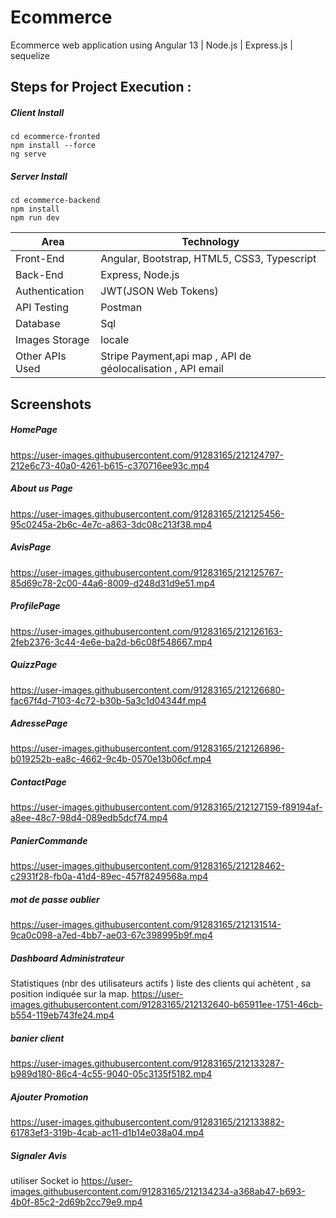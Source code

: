 # Ecommerce
Ecommerce web application using Angular 13  | Node.js | Express.js | sequelize    

## Steps for Project Execution :

##### Client Install
```
cd ecommerce-fronted
npm install --force
ng serve 
```
##### Server Install
```
cd ecommerce-backend
npm install 
npm run dev 
```


<table>
<thead>
<tr>
<th>Area</th>
<th>Technology</th>
</tr>
</thead>
<tbody>
	<tr>
		<td>Front-End</td>
		<td>Angular, Bootstrap, HTML5, CSS3, Typescript</td>
	</tr>
	<tr>
		<td>Back-End</td>
		<td>Express, Node.js</td>
	</tr>
  <tr>
		<td>Authentication</td>
		<td>JWT(JSON Web Tokens)</td>
	</tr>
	<tr>
		<td>API Testing</td>
		<td>Postman</td>
	</tr>
	<tr>
		<td>Database</td>
		<td>Sql</td>
	</tr>
  <tr>
		<td>Images Storage</td>
		<td>locale</td>
	</tr>
    <tr>
		<td>Other APIs Used</td>
		<td>Stripe Payment,api map , API de géolocalisation , API email </td>
	</tr>
</tbody>
</table>

## Screenshots

##### HomePage
https://user-images.githubusercontent.com/91283165/212124797-212e6c73-40a0-4261-b615-c370716ee93c.mp4
##### About us Page
https://user-images.githubusercontent.com/91283165/212125456-95c0245a-2b6c-4e7c-a863-3dc08c213f38.mp4
##### AvisPage
https://user-images.githubusercontent.com/91283165/212125767-85d69c78-2c00-44a6-8009-d248d31d9e51.mp4
##### ProfilePage
https://user-images.githubusercontent.com/91283165/212126163-2feb2376-3c44-4e6e-ba2d-b6c08f548667.mp4
##### QuizzPage
https://user-images.githubusercontent.com/91283165/212126680-fac67f4d-7103-4c72-b30b-5a3c1d04344f.mp4
##### AdressePage
https://user-images.githubusercontent.com/91283165/212126896-b019252b-ea8c-4662-9c4b-0570e13b06cf.mp4
##### ContactPage
https://user-images.githubusercontent.com/91283165/212127159-f89194af-a8ee-48c7-98d4-089edb5dcf74.mp4
##### PanierCommande 
https://user-images.githubusercontent.com/91283165/212128462-c2931f28-fb0a-41d4-89ec-457f8249568a.mp4
##### mot de passe oublier 
https://user-images.githubusercontent.com/91283165/212131514-9ca0c098-a7ed-4bb7-ae03-67c398995b9f.mp4

##### Dashboard Administrateur

Statistiques (nbr des utilisateurs actifs )
liste des clients qui achètent , sa position indiquée sur la map.
https://user-images.githubusercontent.com/91283165/212132640-b65911ee-1751-46cb-b554-119eb743fe24.mp4


##### banier client 
https://user-images.githubusercontent.com/91283165/212133287-b989d180-86c4-4c55-9040-05c3135f5182.mp4

##### Ajouter Promotion
https://user-images.githubusercontent.com/91283165/212133882-61783ef3-319b-4cab-ac11-d1b14e038a04.mp4

##### Signaler Avis 
utiliser Socket io 
https://user-images.githubusercontent.com/91283165/212134234-a368ab47-b693-4b0f-85c2-2d69b2cc79e9.mp4





















